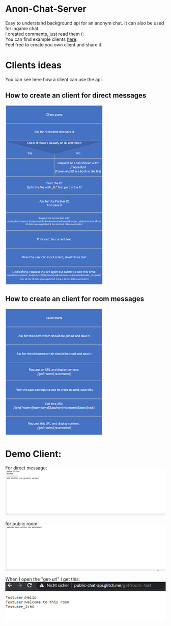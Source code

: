 # Anon-Chat-Server

Easy to understand background api for an anonym chat. It can also be used for ingame chat. <br> 
 I created comments, just read them (: <br> 
You can find example clients [here](https://github.com/Braslerl/Anon-Chat-Clients). <br> 
Feel free to create you own client and share it. <br> 

# Clients ideas
You can see here how a client can use the api.

## How to create an client for direct messages

![](images/Client_actions.png)

## How to create an client for room messages

![](images/Client_actions_room.png)

# Demo Client:
For direct message:
![Direct Message](images/Java-dm-demo.gif)

for public room:
![Room](images/Java-room-demo.gif)

When I open the "get-url" I get this:
![Test_room](images/test_room.png)
